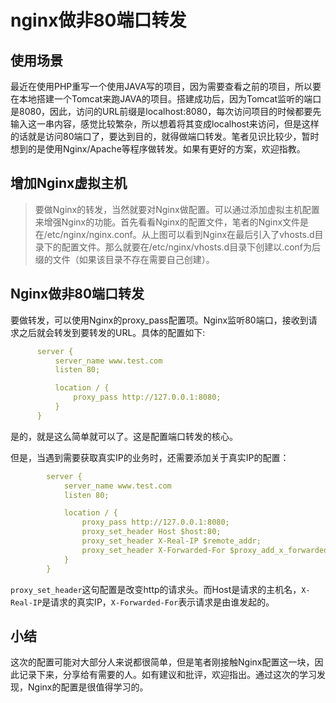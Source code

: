 # nginx做非80端口转发

## 使用场景

最近在使用PHP重写一个使用JAVA写的项目，因为需要查看之前的项目，所以要在本地搭建一个Tomcat来跑JAVA的项目。搭建成功后，因为Tomcat监听的端口是8080，因此，访问的URL前缀是localhost:8080，每次访问项目的时候都要先输入这一串内容，感觉比较繁杂，所以想着将其变成localhost来访问，但是这样的话就是访问80端口了，要达到目的，就得做端口转发。笔者见识比较少，暂时想到的是使用Nginx/Apache等程序做转发。如果有更好的方案，欢迎指教。

## 增加Nginx虚拟主机

> 要做Nginx的转发，当然就要对Nginx做配置。可以通过添加虚拟主机配置来增强Nginx的功能。首先看看Nginx的配置文件，笔者的Nginx文件是在/etc/nginx/nginx.conf。从上图可以看到Nginx在最后引入了vhosts.d目录下的配置文件。那么就要在/etc/nginx/vhosts.d目录下创建以.conf为后缀的文件（如果该目录不存在需要自己创建）。

## Nginx做非80端口转发

要做转发，可以使用Nginx的proxy_pass配置项。Nginx监听80端口，接收到请求之后就会转发到要转发的URL。具体的配置如下:

```yml
      server {
          server_name www.test.com
          listen 80;

          location / {
              proxy_pass http://127.0.0.1:8080;
          }
      }
```

是的，就是这么简单就可以了。这是配置端口转发的核心。

但是，当遇到需要获取真实IP的业务时，还需要添加关于真实IP的配置：

```yml
        server {
            server_name www.test.com
            listen 80;

            location / {
                proxy_pass http://127.0.0.1:8080;
                proxy_set_header Host $host:80;
                proxy_set_header X-Real-IP $remote_addr;
                proxy_set_header X-Forwarded-For $proxy_add_x_forwarded_for;
            }
        }
```

`proxy_set_header`这句配置是改变http的请求头。而Host是请求的主机名，`X-Real-IP`是请求的真实IP，`X-Forwarded-For`表示请求是由谁发起的。

## 小结

这次的配置可能对大部分人来说都很简单，但是笔者刚接触Nginx配置这一块，因此记录下来，分享给有需要的人。如有建议和批评，欢迎指出。通过这次的学习发现，Nginx的配置是很值得学习的。